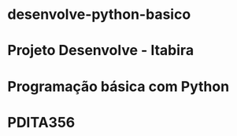 # desenvolve-python-basico
# Projeto Desenvolve - Itabira
# Programação básica com Python
# PDITA356
